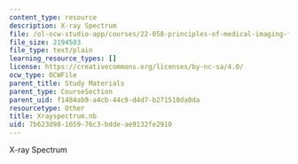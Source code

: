 ```yaml
---
content_type: resource
description: X-ray Spectrum
file: /ol-ocw-studio-app/courses/22-058-principles-of-medical-imaging-fall-2002/7b623d98165976c3bddeae9132fe2910_Xrayspectrum.nb
file_size: 2194503
file_type: text/plain
learning_resource_types: []
license: https://creativecommons.org/licenses/by-nc-sa/4.0/
ocw_type: OCWFile
parent_title: Study Materials
parent_type: CourseSection
parent_uid: f1484ab9-a4cb-44c9-d4d7-b271510da0da
resourcetype: Other
title: Xrayspectrum.nb
uid: 7b623d98-1659-76c3-bdde-ae9132fe2910
---
```

X-ray Spectrum